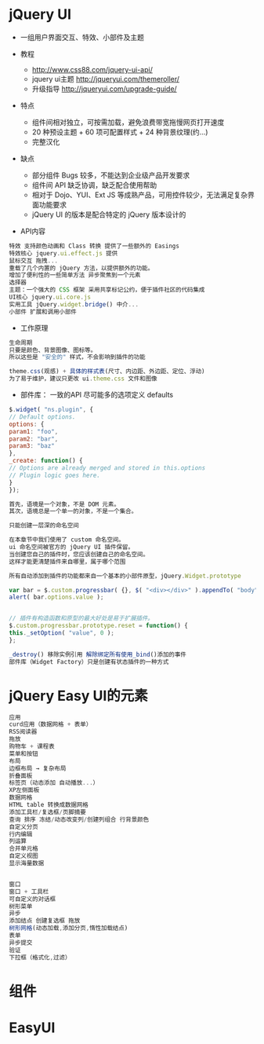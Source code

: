 # jQuery UI

- 一组用户界面交互、特效、小部件及主题
- 教程

  - <http://www.css88.com/jquery-ui-api/>
  - jquery ui主题 <http://jqueryui.com/themeroller/>
  - 升级指导 <http://jqueryui.com/upgrade-guide/>

- 特点

  - 组件间相对独立，可按需加载，避免浪费带宽拖慢网页打开速度
  - 20 种预设主题 + 60 项可配置样式 + 24 种背景纹理(约...)
  - 完整汉化

- 缺点

  - 部分组件 Bugs 较多，不能达到企业级产品开发要求
  - 组件间 API 缺乏协调，缺乏配合使用帮助
  - 相对于 Dojo、YUI、Ext JS 等成熟产品，可用控件较少，无法满足复杂界面功能要求
  - jQuery UI 的版本是配合特定的 jQuery 版本设计的

- API内容

```javascript
特效 支持颜色动画和 Class 转换 提供了一些额外的 Easings
特效核心 jquery.ui.effect.js 提供
鼠标交互 拖拽...
重载了几个内置的 jQuery 方法，以提供额外的功能。
增加了便利性的一些简单方法 异步聚焦到一个元素
选择器
主题：一个强大的 CSS 框架 采用共享标记公约，便于插件社区的代码集成
UI核心 jquery.ui.core.js
实用工具 jQuery.widget.bridge() 中介...
小部件 扩展和调用小部件
```

- 工作原理

```javascript
生命周期
只要是颜色、背景图像、图标等。
所以这些是 "安全的" 样式，不会影响到插件的功能

theme.css(观感) + 具体的样式表(尺寸、内边距、外边距、定位、浮动)
为了易于维护，建议只更改 ui.theme.css 文件和图像
```

- 部件库： 一致的API 尽可能多的选项定义 defaults

```javascript
$.widget( "ns.plugin", {
// Default options.
options: {
param1: "foo",
param2: "bar",
param3: "baz"
},
_create: function() {
// Options are already merged and stored in this.options
// Plugin logic goes here.
}
});

首先，语境是一个对象，不是 DOM 元素。
其次，语境总是一个单一的对象，不是一个集合。

只能创建一层深的命名空间

在本章节中我们使用了 custom 命名空间。
ui 命名空间被官方的 jQuery UI 插件保留。
当创建您自己的插件时，您应该创建自己的命名空间。
这样才能更清楚插件来自哪里，属于哪个范围

所有自动添加到插件的功能都来自一个基本的小部件原型，jQuery.Widget.prototype

var bar = $.custom.progressbar( {}, $( "<div></div>" ).appendTo( "body") )
alert( bar.options.value );


// 插件有构造函数和原型的最大好处是易于扩展插件。
$.custom.progressbar.prototype.reset = function() {
this._setOption( "value", 0 );
};

_destroy() 移除实例引用 解除绑定所有使用_bind()添加的事件
部件库（Widget Factory）只是创建有状态插件的一种方式
```

# jQuery Easy UI的元素

```javascript
应用
curd应用（数据网格 + 表单）
RSS阅读器
拖放
购物车 + 课程表
菜单和按钮
布局
边框布局 → 复杂布局
折叠面板
标签页（动态添加 自动播放...）
XP左侧面板
数据网格
HTML table 转换成数据网格
添加工具栏/复选框/页脚摘要
查询 排序 冻结/动态改变列/创建列组合 行背景颜色
自定义分页
行内编辑
列运算
合并单元格
自定义视图
显示海量数据


窗口
窗口 + 工具栏
可自定义的对话框
树形菜单
异步
添加结点 创建复选框 拖放
树形网格(动态加载,添加分页,惰性加载结点)
表单
异步提交
验证
下拉框（格式化,过滤）
```

# 组件

# EasyUI
